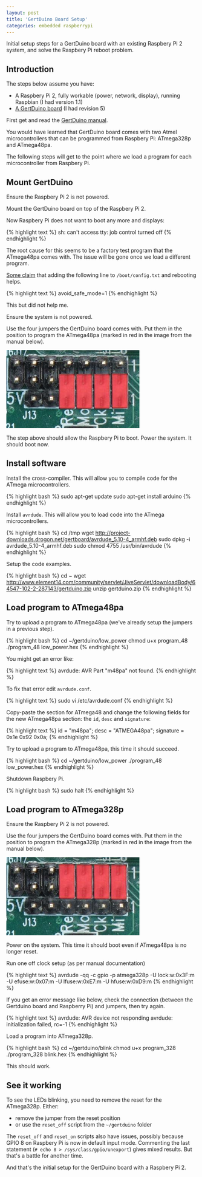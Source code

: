 ```yaml
---
layout: post
title: 'GertDuino Board Setup'
categories: embedded raspberrypi
---
```


Initial setup steps for a GertDuino board with an existing Raspbery Pi 2
system, and solve the Raspbery Pi reboot problem.


## Introduction

The steps below assume you have:

- A Raspbery Pi 2, fully workable (power, network, display), running Raspbian
  (I had version 1.1)
- [A GertDuino board][gertduino] (I had revision 5)

First get and read the [GertDuino manual][manual].

You would have learned that GertDuino board comes with two Atmel
microcontrollers that can be programmed from Raspbery Pi: ATmega328p and
ATmega48pa.

The following steps will get to the point where we load a program for each
microcontroller from Raspbery Pi.


## Mount GertDuino

Ensure the Raspbery Pi 2 is not powered.

Mount the GertDuino board on top of the Raspbery Pi 2.

Now Raspbery Pi does not want to boot any more and displays:

{% highlight text %}
sh: can't access tty: job control turned off
{% endhighlight %}

The root cause for this seems to be a factory test program that the ATmega48pa
comes with. The issue will be gone once we load a different program.

[Some claim][source] that adding the following line to `/boot/config.txt` and rebooting helps.

{% highlight text %}
avoid_safe_mode=1
{% endhighlight %}

This but did not help me.

Ensure the system is not powered.

Use the four jumpers the GertDuino board comes with. Put them in the position
to program the ATmega48pa (marked in red in the image from the manual below).

![Jumpers position to program ATmega48pa](/assets/2015-10-04-pi-gertduino-start/program-48-jumpers.jpg)

The step above should allow the Raspbery Pi to boot. Power the system. It
should boot now.


## Install software

Install the cross-compiler. This will allow you to compile code for the
ATmega microcontrollers.

{% highlight bash %}
sudo apt-get update
sudo apt-get install arduino
{% endhighlight %}

Install `avrdude`. This will allow you to load code into the ATmega
microcontrollers.

{% highlight bash %}
cd /tmp
wget http://project-downloads.drogon.net/gertboard/avrdude_5.10-4_armhf.deb
sudo dpkg -i avrdude_5.10-4_armhf.deb
sudo chmod 4755 /usr/bin/avrdude
{% endhighlight %}

Setup the code examples.

{% highlight bash %}
cd ~
wget http://www.element14.com/community/servlet/JiveServlet/downloadBody/64547-102-2-287143/gertduino.zip
unzip gertduino.zip
{% endhighlight %}


## Load program to ATmega48pa

Try to upload a program to ATmega48pa (we've already setup the jumpers in a
previous step).

{% highlight bash %}
cd ~/gertduino/low_power
chmod u+x program_48
./program_48 low_power.hex
{% endhighlight %}

You might get an error like:

{% highlight text %}
avrdude: AVR Part "m48pa" not found.
{% endhighlight %}

To fix that error edit `avrdude.conf`.

{% highlight text %}
sudo vi /etc/avrdude.conf
{% endhighlight %}

Copy-paste the section for ATmega48 and change the following fields for
the new ATmega48pa section: the `id`, `desc` and `signature`:

{% highlight text %}
id               = "m48pa";
desc             = "ATMEGA48pa";
signature        = 0x1e 0x92 0x0a;
{% endhighlight %}

Try to upload a program to ATmega48pa, this time it should succeed.

{% highlight bash %}
cd ~/gertduino/low_power
./program_48 low_power.hex
{% endhighlight %}

Shutdown Raspbery Pi.

{% highlight bash %}
sudo halt
{% endhighlight %}


## Load program to ATmega328p

Ensure the Raspbery Pi 2 is not powered.

Use the four jumpers the GertDuino board comes with. Put them in the position
to program the ATmega328p (marked in red in the image from the manual below).

![Jumpers position to program ATmega328p](/assets/2015-10-04-pi-gertduino-start/program-328-jumpers.jpg)

Power on the system. This time it should boot even if ATmega48pa is no longer
reset.

Run one off clock setup (as per manual documentation)

{% highlight text %}
avrdude -qq -c gpio -p atmega328p -U lock:w:0x3F:m -U efuse:w:0x07:m -U lfuse:w:0xE7:m -U hfuse:w:0xD9:m
{% endhighlight %}

If you get an error message like below, check the connection (between the
Gertduino board and Raspberry Pi) and jumpers, then try again.

{% highlight text %}
avrdude: AVR device not responding
avrdude: initialization failed, rc=-1
{% endhighlight %}

Load a program into ATmega328p.

{% highlight bash %}
cd ~/gertduino/blink
chmod u+x program_328
./program_328 blink.hex
{% endhighlight %}

This should work.


## See it working

To see the LEDs blinking, you need to remove the reset for the ATmega328p.
Either:

- remove the jumper from the reset position
- or use the `reset_off` script from the `~/gertduino` folder

The `reset_off` and `reset_on` scripts also have issues, possibly because GPIO
8 on Raspbery Pi is now in default input mode. Commenting the last statement
(`# echo 8 > /sys/class/gpio/unexport`) gives mixed results. But that's a
battle for another time.

And that's the initial setup for the GertDuino board with a Raspbery Pi 2.


[gertduino]:  http://www.element14.com/community/community/raspberry-pi/raspberry-pi-accessories/gertduino
[manual]:     http://www.element14.com/community/docs/DOC-64534/l/user-manual-for-gertduino-board
[source]:     http://www.raspberrypi-spy.co.uk/2013/12/gertduino-getting-started-tutorial-hello-world/

